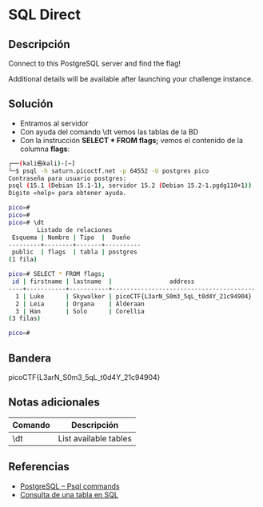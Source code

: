 # SQL Direct




## Descripción
Connect to this PostgreSQL server and find the flag!

Additional details will be available after launching your challenge instance.

## Solución

- Entramos al servidor
- Con ayuda del comando \dt vemos las tablas de la BD
- Con la instrucción **SELECT * FROM flags;** vemos el contenido de la columna **flags**:
``` bash
┌──(kali㉿kali)-[~]
└─$ psql -h saturn.picoctf.net -p 64552 -U postgres pico
Contraseña para usuario postgres: 
psql (15.1 (Debian 15.1-1), servidor 15.2 (Debian 15.2-1.pgdg110+1))
Digite «help» para obtener ayuda.

pico=# 
pico=# 
pico=# \dt
        Listado de relaciones
 Esquema | Nombre | Tipo  |  Dueño   
---------+--------+-------+----------
 public  | flags  | tabla | postgres
(1 fila)

pico=# SELECT * FROM flags;
 id | firstname | lastname  |                address                 
----+-----------+-----------+----------------------------------------
  1 | Luke      | Skywalker | picoCTF{L3arN_S0m3_5qL_t0d4Y_21c94904}
  2 | Leia      | Organa    | Alderaan
  3 | Han       | Solo      | Corellia
(3 filas)

pico=# 


```

## Bandera
picoCTF{L3arN_S0m3_5qL_t0d4Y_21c94904}

## Notas adicionales
| Comando | Descripción |
|------ | -------------- |
| \dt |    List available tables|

## Referencias
- [PostgreSQL – Psql commands](https://www.geeksforgeeks.org/postgresql-psql-commands/)
- [Consulta de una tabla en SQL](https://learn.microsoft.com/es-es/sql/ssdt/how-to-view-and-edit-data-in-a-table?view=sql-server-ver16)
